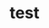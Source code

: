 ---
title: "test"
emoji: "🌃"
type: "tech"
topics:
  - "wordpress"
  - "nginx"
  - "selfhosting"
published: true
---